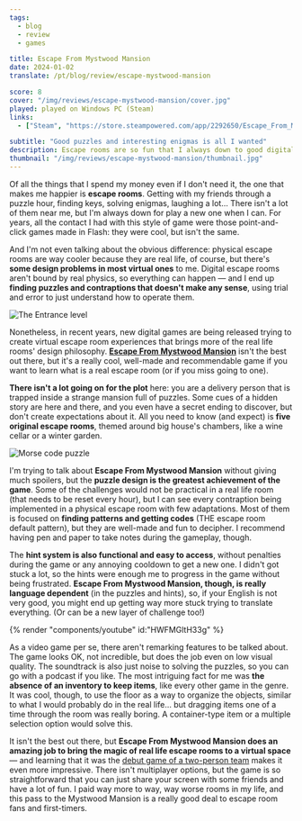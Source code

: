```yaml
---
tags:
  - blog
  - review
  - games

title: Escape From Mystwood Mansion
date: 2024-01-02
translate: /pt/blog/review/escape-mystwood-mansion

score: 8
cover: "/img/reviews/escape-mystwood-mansion/cover.jpg"
played: played on Windows PC (Steam)
links:
  - ["Steam", "https://store.steampowered.com/app/2292650/Escape_From_Mystwood_Mansion?curator_clanid=44763507"]

subtitle: "Good puzzles and interesting enigmas is all I wanted"
description: Escape rooms are so fun that I always down to good digital versions of it. This mansion isn't the best, but it has good puzzles and interesting enigmas.
thumbnail: "/img/reviews/escape-mystwood-mansion/thumbnail.jpg"
---
```


Of all the things that I spend my money even if I don't need it, the one that makes me happier is **escape rooms**. Getting with my friends through a puzzle hour, finding keys, solving enigmas, laughing a lot... There isn't a lot of them near me, but I'm always down for play a new one when I can. For years, all the contact I had with this style of game were those point-and-click games made in Flash: they were cool, but isn't the same.

And I'm not even talking about the obvious difference: physical escape rooms are way cooler because they are real life, of course, but there's **some design problems in most virtual ones** to me. Digital escape rooms aren't bound by real physics, so everything can happen — and I end up **finding puzzles and contraptions that doesn't make any sense**, using trial and error to just understand how to operate them.

![The Entrance level](/img/reviews/escape-mystwood-mansion/entrance.jpg)

Nonetheless, in recent years, new digital games are being released trying to create virtual escape room experiences that brings more of the real life rooms' design philosophy. [**Escape From Mystwood Mansion**](https://store.steampowered.com/app/2292650/Escape_From_Mystwood_Mansion?curator_clanid=44763507) isn't the best out there, but it's a really cool, well-made and recommendable game if you want to learn what is a real escape room (or if you miss going to one).

**There isn't a lot going on for the plot** here: you are a delivery person that is trapped inside a strange mansion full of puzzles. Some cues of a hidden story are here and there, and you even have a secret ending to discover, but don't create expectations about it. All you need to know (and expect) is **five original escape rooms**, themed around big house's chambers, like a wine cellar or a winter garden.

![Morse code puzzle](/img/reviews/escape-mystwood-mansion/morse.jpg)

I'm trying to talk about **Escape From Mystwood Mansion** without giving much spoilers, but the **puzzle design is the greatest achievement of the game**. Some of the challenges would not be practical in a real life room (that needs to be reset every hour), but I can see every contraption being implemented in a physical escape room with few adaptations. Most of them is focused on **finding patterns and getting codes** (THE escape room default pattern), but they are well-made and fun to decipher. I recommend having pen and paper to take notes during the gameplay, though.

The **hint system is also functional and easy to access**, without penalties during the game or any annoying cooldown to get a new one. I didn't got stuck a lot, so the hints were enough me to progress in the game without being frustrated. **Escape From Mystwood Mansion, though, is really language dependent** (in the puzzles and hints), so, if your English is not very good, you might end up getting way more stuck trying to translate everything. (Or can be a new layer of challenge too!)

{% render "components/youtube" id:"HWFMGltH33g" %}

As a video game per se, there aren't remarking features to be talked about. The game looks OK, not incredible, but does the job even on low visual quality. The soundtrack is also just noise to solving the puzzles, so you can go with a podcast if you like. The most intriguing fact for me was **the absence of an inventory to keep items**, like every other game in the genre. It was cool, though, to use the floor as a way to organize the objects, similar to what I would probably do in the real life... but dragging items one of a time through the room was really boring. A container-type item or a multiple selection option would solve this.

It isn't the best out there, but **Escape From Mystwood Mansion does an amazing job to bring the magic of real life escape rooms to a virtual space** — and learning that it was the [debut game of a two-person team](https://www.lostsockstudio.com/games) makes it even more impressive. There isn't multiplayer options, but the game is so straightforward that you can just share your screen with some friends and have a lot of fun. I paid way more to way, way worse rooms in my life, and this pass to the Mystwood Mansion is a really good deal to escape room fans and first-timers.